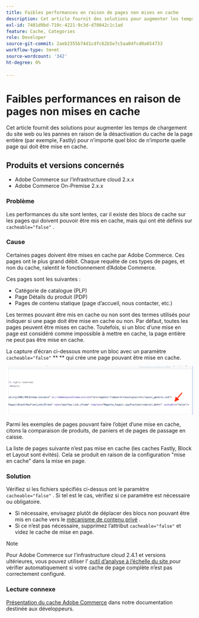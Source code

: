 ```yaml
---
title: Faibles performances en raison de pages non mises en cache
description: Cet article fournit des solutions pour augmenter les temps de chargement du site web ou les pannes en raison de la désactivation du cache de la page entière (par exemple, Fastly) pour n’importe quel bloc de n’importe quelle page qui doit être mise en cache.
exl-id: 7401d9bd-710c-4221-9c3d-d78042c1c1ad
feature: Cache, Categories
role: Developer
source-git-commit: 2aeb2355b74d1cdfc62b5e7c5aa04fcd0a654733
workflow-type: tm+mt
source-wordcount: '342'
ht-degree: 0%

---
```


# Faibles performances en raison de pages non mises en cache

Cet article fournit des solutions pour augmenter les temps de chargement du site web ou les pannes en raison de la désactivation du cache de la page entière (par exemple, Fastly) pour n’importe quel bloc de n’importe quelle page qui doit être mise en cache.

## Produits et versions concernés

* Adobe Commerce sur l’infrastructure cloud 2.x.x
* Adobe Commerce On-Premise 2.x.x

### Problème

Les performances du site sont lentes, car il existe des blocs de cache sur les pages qui doivent pouvoir être mis en cache, mais qui ont été définis sur `cacheable="false"` .

### Cause

Certaines pages doivent être mises en cache par Adobe Commerce. Ces pages ont le plus grand débit. Chaque requête de ces types de pages, et non du cache, ralentit le fonctionnement d’Adobe Commerce.

Ces pages sont les suivantes :

* Catégorie de catalogue (PLP)
* Page Détails du produit (PDP)
* Pages de contenu statique (page d’accueil, nous contacter, etc.)

Les termes pouvant être mis en cache ou non sont des termes utilisés pour indiquer si une page doit être mise en cache ou non. Par défaut, toutes les pages peuvent être mises en cache. Toutefois, si un bloc d’une mise en page est considéré comme impossible à mettre en cache, la page entière ne peut pas être mise en cache.

La capture d’écran ci-dessous montre un bloc avec un paramètre `cacheable="false"` **&#x200B; ** qui crée une page pouvant être mise en cache.

![non_cacheable_kb.png](assets/non_cacheable_kb.png)

Parmi les exemples de pages pouvant faire l’objet d’une mise en cache, citons la comparaison de produits, de paniers et de pages de passage en caisse.

La liste de pages suivante n’est pas mise en cache (les caches Fastly, Block et Layout sont évités). Cela se produit en raison de la configuration &quot;mise en cache&quot; dans la mise en page.

### Solution

Vérifiez si les fichiers spécifiés ci-dessus ont le paramètre `cacheable="false"` . Si tel est le cas, vérifiez si ce paramètre est nécessaire ou obligatoire.

* Si nécessaire, envisagez plutôt de déplacer des blocs non pouvant être mis en cache vers le [mécanisme de contenu privé](https://developer.adobe.com/commerce/php/development/cache/page/private-content/) .
* Si ce n’est pas nécessaire, supprimez l’attribut `cacheable="false"` et videz le cache de mise en page.

>[!NOTE]
>
>Pour Adobe Commerce sur l’infrastructure cloud 2.4.1 et versions ultérieures, vous pouvez utiliser l’ [ outil d’analyse à l’échelle du site ](https://experienceleague.adobe.com/fr/docs/commerce-operations/tools/site-wide-analysis-tool/access) pour vérifier automatiquement si votre cache de page complète n’est pas correctement configuré.

### Lecture connexe

[Présentation du cache Adobe Commerce](https://developer.adobe.com/commerce/frontend-core/guide/caching/) dans notre documentation destinée aux développeurs.
